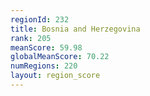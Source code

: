 ```yaml
---
regionId: 232
title: Bosnia and Herzegovina
rank: 205
meanScore: 59.98
globalMeanScore: 70.22
numRegions: 220
layout: region_score
---
```

